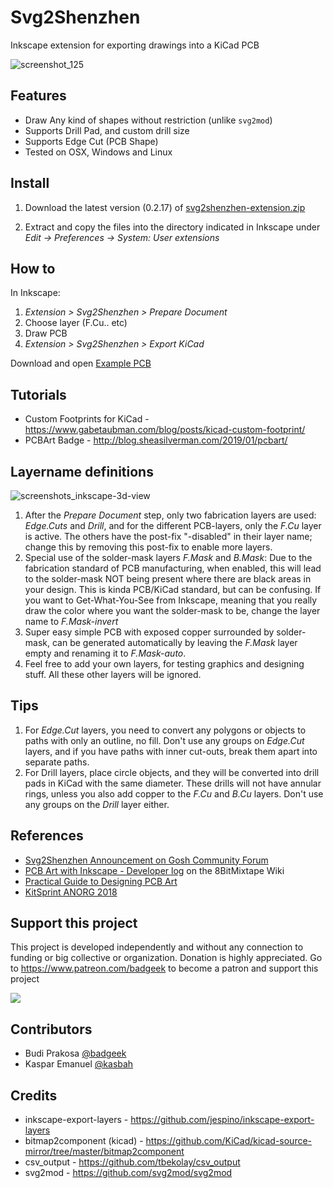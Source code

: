 # Svg2Shenzhen

Inkscape extension for exporting drawings into a KiCad PCB

![screenshot_125](https://i.imgur.com/gjFZZu3.jpg)

## Features

- Draw Any kind of shapes without restriction (unlike `svg2mod`)
- Supports Drill Pad, and custom drill size
- Supports Edge Cut (PCB Shape)
- Tested on OSX, Windows and Linux

## Install

1. Download the latest version (0.2.17) of [svg2shenzhen-extension.zip](https://github.com/badgeek/svg2shenzhen-next/releases)

2. Extract and copy the files into the directory indicated in Inkscape under *Edit -> Preferences -> System: User extensions*

## How to

In Inkscape:

1. *Extension > Svg2Shenzhen > Prepare Document*
2. Choose layer (F.Cu.. etc)
3. Draw PCB
4. *Extension > Svg2Shenzhen > Export KiCad*

Download and open [Example PCB](https://raw.githubusercontent.com/badgeek/svg2shenzhen-next/master/examples/viruspcb.svg)

## Tutorials

- Custom Footprints for KiCad - <https://www.gabetaubman.com/blog/posts/kicad-custom-footprint/>
- PCBArt Badge - <http://blog.sheasilverman.com/2019/01/pcbart/>

## Layername definitions

![screenshots_inkscape-3d-view](https://github.com/dusjagr/svg2shenzhen/raw/master/examples/myFirstPCB_comboScreen.png)

1. After the *Prepare Document* step, only two fabrication layers are used:
   *Edge.Cuts* and *Drill*,
   and for the different PCB-layers, only the *F.Cu* layer is active.
   The others have the post-fix "-disabled" in their layer name;
   change this by removing this post-fix to enable more layers.
2. Special use of the solder-mask layers *F.Mask* and *B.Mask*:
   Due to the fabrication standard of PCB manufacturing,
   when enabled, this will lead to the solder-mask NOT being present
   where there are black areas in your design.
   This is kinda PCB/KiCad standard, but can be confusing.
   If you want to Get-What-You-See from Inkscape,
   meaning that you really draw the color where you want the solder-mask to be,
   change the layer name to *F.Mask-invert*
3. Super easy simple PCB with exposed copper surrounded by solder-mask,
   can be generated automatically by leaving the *F.Mask* layer empty
   and renaming it to *F.Mask-auto*.
4. Feel free to add your own layers, for testing graphics and designing stuff.
   All these other layers will be ignored.

## Tips

1. For *Edge.Cut* layers, you need to convert any polygons or objects to paths with only an outline, no fill.
   Don't use any groups on *Edge.Cut* layers,
   and if you have paths with inner cut-outs,
   break them apart into separate paths.
2. For Drill layers, place circle objects,
   and they will be converted into drill pads in KiCad with the same diameter.
   These drills will not have annular rings,
   unless you also add copper to the *F.Cu* and *B.Cu* layers.
   Don't use any groups on the *Drill* layer either.

## References

- [Svg2Shenzhen Announcement on Gosh Community Forum](https://forum.openhardware.science/t/svg2shenzhen-save-inkscape-drawing-as-kicad-pcb/989)
- [PCB Art with Inkscape - Developer log](http://wiki.8bitmixtape.cc/#/4_7.1-PCB-Art-with-Kicad-and-Inkscape) on the 8BitMixtape Wiki
- [Practical Guide to Designing PCB Art](https://medium.com/@urish/a-practical-guide-to-designing-pcb-art-b5aa22926a5c)
- [KitSprint ANORG 2018](http://wiki.sgmk-ssam.ch/wiki/KitSprint_ANORG_2018#Kicad_bitmap_import_for_Shenzhen_Ready)

## Support this project

This project is developed independently and without any connection to funding or big collective or organization.
Donation is highly appreciated.
Go to <https://www.patreon.com/badgeek> to become a patron and support this project

<a href="https://www.patreon.com/badgeek">
  <img src="https://i.imgur.com/ys5X3ZP.png" >
</a>


## Contributors

- Budi Prakosa [@badgeek](https://github.com/badgeek)
- Kaspar Emanuel [@kasbah](https://github.com/kasbah)

## Credits

* inkscape-export-layers - <https://github.com/jespino/inkscape-export-layers>
* bitmap2component (kicad) - <https://github.com/KiCad/kicad-source-mirror/tree/master/bitmap2component>
* csv_output - <https://github.com/tbekolay/csv_output>
* svg2mod - <https://github.com/svg2mod/svg2mod>
